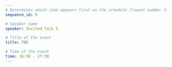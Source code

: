 ```yaml
---
# Determines which item appears first on the schedule (lowest number (0) appears first)
sequence_id: 6

# Speaker name
speaker: Invited Talk 5

# Title of the event
title: TBD

# Time of the event
time: 16:50 - 17:30
---
```

